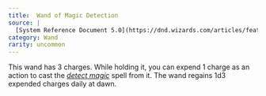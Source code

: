 ```yaml
---
title:  Wand of Magic Detection
source: |
  [System Reference Document 5.0](https://dnd.wizards.com/articles/features/systems-reference-document-srd)
category: Wand
rarity: uncommon
---
```


This wand has 3 charges. While holding it, you can expend 1 charge as an action to cast the [*detect magic*](/spells/detect-magic/) spell from it. The wand regains 1d3 expended charges daily at dawn.
